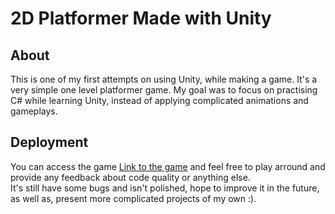# 2D Platformer Made with Unity

## About
This is one of my first attempts on using Unity, while making a game. It's a very simple one level platformer game. My goal was to focus on practising C# while learning Unity, instead of applying complicated animations and gameplays.
## Deployment
You can access the game [Link to the game](https://play.unity.com/mg/other/my-first-game-with-unity-2?fbclid=IwAR2Ewy3tFV9AQx0-UvxsMPkZ_PASuMhTC7JXLF_GWxQnRZZOF2z-d2-Jp6s) and feel free to play arround and provide any feedback about code quality or anything else. <br>
It's still have some bugs and isn't polished, hope to improve it in the future, as well as, present more complicated projects of my own :). 
